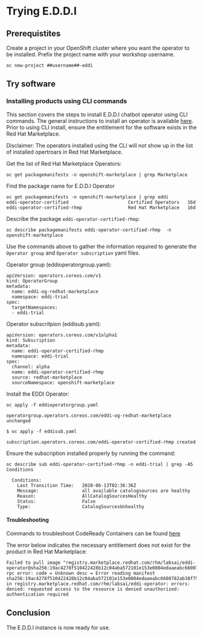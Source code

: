 # Trying E.D.D.I

## Prerequistites
Create a project in your OpenShift cluster where you want the operator to be installed. Prefix the project name with your workshop username.

```text
oc new-project ##username##-eddi
```

## Try software

### Installing products using CLI commands

This section covers the steps to install E.D.D.I chatbot operator using CLI commands. The general instructions to install an operator is available [here](https://docs.openshift.com/container-platform/4.4/operators/olm-adding-operators-to-cluster.html).
Prior to using CLI install, ensure the entitlement for the software exists in the Red Hat Marketplace.

Disclaimer: The operators installed using the CLI will not show up in the list of installed opertroars in Red Hat Marketplace.

Get the list of Red Hat Marketplace Operators:

```
oc get packagemanifests -n openshift-marketplace | grep Marketplace
```

Find the package name for E.D.D.I Operator
```
oc get packagemanifests -n openshift-marketplace | grep eddi
eddi-operator-certified                      Certified Operators   16d
eddi-operator-certified-rhmp                 Red Hat Marketplace   16d
```

Describe the package `eddi-operator-certified-rhmp`:
```
oc describe packagemanifests eddi-operator-certified-rhmp  -n openshift-marketplace
```
Use the commands above to gather the information required to generate the `Operator group` and `Operator subscription` yaml files.

Operator group (eddioperatorgroup.yaml):
```
apiVersion: operators.coreos.com/v1
kind: OperatorGroup
metadata:
  name: eddi-og-redhat-marketplace
  namespace: eddi-trial
spec:
  targetNamespaces:
  - eddi-trial
```

Operator subscritpion (eddisub.yaml):
```
apiVersion: operators.coreos.com/v1alpha1
kind: Subscription
metadata:
  name: eddi-operator-certified-rhmp
  namespace: eddi-trial
spec:
  channel: alpha
  name: eddi-operator-certified-rhmp
  source: redhat-marketplace
  sourceNamespace: openshift-marketplace
```

Install the EDDI Operator:

```
oc apply -f eddioperatorgroup.yaml

operatorgroup.operators.coreos.com/eddi-og-redhat-marketplace unchanged

$ oc apply -f eddisub.yaml

subscription.operators.coreos.com/eddi-operator-certified-rhmp created
```

Ensure the subscription installed properly by running the command:

```
oc describe sub eddi-operator-certified-rhmp -n eddi-trial | grep -A5 Conditions

  Conditions:
    Last Transition Time:   2020-06-13T02:36:36Z
    Message:                all available catalogsources are healthy
    Reason:                 AllCatalogSourcesHealthy
    Status:                 False
    Type:                   CatalogSourcesUnhealthy
```

#### Troubleshooting

Commands to troubleshoot CodeReady Containers can be found [here](https://access.redhat.com/documentation/en-us/red_hat_codeready_containers/1.11/html/getting_started_guide/troubleshooting-codeready-containers_gsg)

The error below indicates the necessary entitlement does not exist for the product in Red Hat Marketplace:

```
Failed to pull image "registry.marketplace.redhat.com/rhm/labsai/eddi-operator@sha256:19ac4278f510422428b12c04aba572101e153e0804edaaeabc6600782ab38f75": rpc error: code = Unknown desc = Error reading manifest sha256:19ac4278f510422428b12c04aba572101e153e0804edaaeabc6600782ab38f75 in registry.marketplace.redhat.com/rhm/labsai/eddi-operator: errors: denied: requested access to the resource is denied unauthorized: authentication required
```

## Conclusion

The E.D.D.I instance is now ready for use. 
